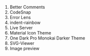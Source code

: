 <!--!! EXTENSIONES UTILIZADAS -->

1. Better Comments
2. CodeSnap
3. Error Lens
4. indent-rainbow
5. Live Server
6. Material Icon Theme
7. One Dark Pro Monokai Darker Theme
8. SVG-Viewer
9. Image preview